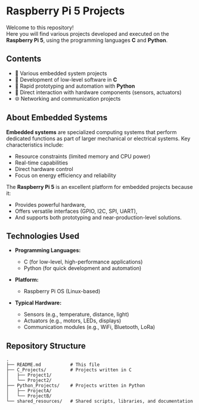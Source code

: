 # Raspberry Pi 5 Projects

Welcome to this repository!  
Here you will find various projects developed and executed on the **Raspberry Pi 5**, using the programming languages **C** and **Python**.

## Contents

- 📂 Various embedded system projects
- 🔧 Development of low-level software in **C**
- 🐍 Rapid prototyping and automation with **Python**
- 🔌 Direct interaction with hardware components (sensors, actuators)
- 🌐 Networking and communication projects

## About Embedded Systems

**Embedded systems** are specialized computing systems that perform dedicated functions as part of larger mechanical or electrical systems. Key characteristics include:

- Resource constraints (limited memory and CPU power)
- Real-time capabilities
- Direct hardware control
- Focus on energy efficiency and reliability

The **Raspberry Pi 5** is an excellent platform for embedded projects because it:

- Provides powerful hardware,
- Offers versatile interfaces (GPIO, I2C, SPI, UART),
- And supports both prototyping and near-production-level solutions.

## Technologies Used

- **Programming Languages:**
  - C (for low-level, high-performance applications)
  - Python (for quick development and automation)
  
- **Platform:**
  - Raspberry Pi OS (Linux-based)
  
- **Typical Hardware:**
  - Sensors (e.g., temperature, distance, light)
  - Actuators (e.g., motors, LEDs, displays)
  - Communication modules (e.g., WiFi, Bluetooth, LoRa)

## Repository Structure

```plaintext
.
├── README.md           # This file
├── C_Projects/         # Projects written in C
│   ├── Project1/
│   └── Project2/
├── Python_Projects/    # Projects written in Python
│   ├── ProjectA/
│   └── ProjectB/
└── shared_resources/   # Shared scripts, libraries, and documentation
